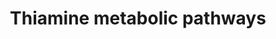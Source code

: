 ---
annotations:
- type: Pathway Ontology
  value: thiamine metabolic pathway
- type: Pathway Ontology
  value: energy metabolic pathway
authors:
- Youssefwalid
- Egonw
- DeSl
- IreneHemel
- MaintBot
- Fehrhart
- Finterly
communities:
- IEM
- RareDiseases
description: Thiamine is absorbed in the form of thiamine or thiamine monophosphate
  and transported through the plasma membrane by thiamine transporter 1 (THTR1) and
  thiamine transporter 2 (THTR2), which are encoded for by the genes SLC19A2 and SLC19A3,
  respectively. Upon cell entrance, thiamine undergoes pyrophosphorylation by thiamine
  pyrophosphokinase (TPK) to thiamine pyrophosphate (TPP). TPP is the active form
  of thiamine and serves as a cofactor of transketolase in the pentose phosphate pathway
  in the cytosol. TPP also functions as a cofactor for pyruvate, ketoglutarate and
  branched chain alpha-keto acid dehydrogenases in the mitochondrion after entrance
  via TPP transporter encoded by SLC25A19. This pathway was inspired by Chapter 15
  (Thiamine Disorders) of the book of Blau (ISBN 3642403360 (978-3642403361)).
last-edited: 2021-11-30
organisms:
- Homo sapiens
redirect_from:
- /index.php/Pathway:WP4297
- /instance/WP4297
schema-jsonld:
- '@context': https://schema.org/
  '@id': https://wikipathways.github.io/pathways/WP4297.html
  '@type': Dataset
  creator:
    '@type': Organization
    name: WikiPathways
  description: Thiamine is absorbed in the form of thiamine or thiamine monophosphate
    and transported through the plasma membrane by thiamine transporter 1 (THTR1)
    and thiamine transporter 2 (THTR2), which are encoded for by the genes SLC19A2
    and SLC19A3, respectively. Upon cell entrance, thiamine undergoes pyrophosphorylation
    by thiamine pyrophosphokinase (TPK) to thiamine pyrophosphate (TPP). TPP is the
    active form of thiamine and serves as a cofactor of transketolase in the pentose
    phosphate pathway in the cytosol. TPP also functions as a cofactor for pyruvate,
    ketoglutarate and branched chain alpha-keto acid dehydrogenases in the mitochondrion
    after entrance via TPP transporter encoded by SLC25A19. This pathway was inspired
    by Chapter 15 (Thiamine Disorders) of the book of Blau (ISBN 3642403360 (978-3642403361)).
  keywords:
  - BCKDK
  - DNA
  - Oxaloacetate
  - SLC25A19
  - 'Pentose '
  - Acetyl-CoA
  - thiamine
  - TPK1
  - succinate
  - Glycerol 3-phosphate
  - 'Branched chain '
  - THTR2
  - serine
  - Branched chain acylCoAs
  - Glucose 6-phosphate
  - 'Spingolipids '
  - Glucose 1-phosphate
  - Thiamine monophosphate (TMP)
  - (SLC19A2)
  - pathway
  - 'phosphate '
  - DHAP
  - pyruvate
  - (TPP)
  - Thiamine pyrophosphate
  - THTR1
  - OGDH
  - plasmalogens
  - Citric acid cycle
  - 'keto acid '
  - TKT
  - dehydrogenase E1
  - 'Pyruvate '
  - TPP
  - citrate
  - sphingolipids
  - Branched chain amino acids
  - Phospholipid
  - D-Glyceraldehyde 3-phosphate
  - isocitrate
  - 'dehydrogenase '
  - D-Ribose 5-phosphate
  - phospholipids
  - alpha-ketoglutarate
  - E1
  - (SLC19A3)
  license: CC0
  name: Thiamine metabolic pathways
seo: CreativeWork
title: Thiamine metabolic pathways
wpid: WP4297
---